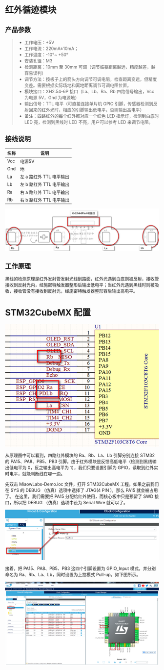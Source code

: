 # 红外循迹模块

## 产品参数

> * 工作电压：+5V
> * 工作电流：220mA±10mA；
> * 工作温度：-10°~ +50°
> *  安装孔径：M3
> * 检测距离：10mm 至 30mm 可调（调节临摹距离越远，精度越差，越容易误判）
> * 调节方法：按板子上的箭头方向调节可调电阻，检查距离变远，但精度变差。需要根据实际场地和离地距离调节可调电阻位置。
> * 模块接口：XH2.54-6P 接口（La、Lb、Ra、Rb 四路信号输出，Vcc 为电源 5V，Gnd 为电源地）
> * 输出信号：TTL 电平（可直接连接单片机 GPIO 引脚，传感器检测到反射回来的红外光时，相应的引脚输出低电平，否则输出高电平）
> * 备注：四路红外的每个红外都对应一个红色 LED 指示灯，检测到白底时 LED 亮，检测到黑线时 LED 不亮，用户可以参考 LED 来调节电阻。

## 接线说明

| 名称 | 说明                     |
| ---- | ------------------------ |
| Vcc  | 电源5V                   |
| Gnd  | 地                       |
| La   | 左 a 路红外 TTL 电平输出 |
| Lb   | 左 b 路红外 TTL 电平输出 |
| Ra   | 右 a 路红外 TTL 电平输出 |
| Rb   | 右 b 路红外 TTL 电平输出 |

![红外模块示意图 alt ><](img/hongwai.png)



## 工作原理

黑线的检测原理是红外发射管发射光线到路面，红外光遇到白底则被反射，接收管接收到反射光内，经施密特触发器整形后输出低电平；当红外光遇到黑线时则被吸收，接收管没有接收到反射光，经施密特触发器整形容后输出高电平。



# STM32CubeMX 配置

![红外接线原理图 alt ><](img/2021-01-16_111432.png)

从原理图中可以看到，四路红外模块的 Ra、Rb、La、Lb 引脚分别连接 STM32 的 PA15、PA8、PB5、PB3 引脚。由于红外模块是反馈高低电平（检测到黑线输出低电平为 0，反之输出高电平为 1），我们只要设置引脚为 GPIO，读取到红外实时电平，就能判断线在哪一边。

先双击 MiaowLabs-Demo.ioc 文件，打开 STM32CubeMX 工程。如果之前我们在 SYS 的 DEBUG （仿真）选项中选择了 JTAG(4 PIN )，那么 PA15 就会被占用了。 在这里，我们需要把 PA15 分配给红外使用，而核心板中只是预留了 SWD 接口，所以把 DEBUG （仿真）选项中设为  Serial Wire 就可以了。

![Debug 选项设为 Serial Wire alt ><](img/2021-01-16_114616.png)

接着，把 PA15、PA8、PB5、PB3 这四个引脚设置为 GPIO_Input 模式，并分别命名为 Ra、Rb、La、Lb，同时设置为上拉模式 Pull-up。如下图所示。

![设置 STM32 引脚 alt ><](img/2021-01-16_215154.png)

